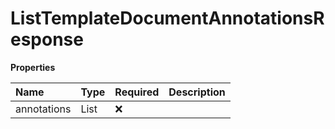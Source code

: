 # ListTemplateDocumentAnnotationsResponse

**Properties**

| Name        | Type             | Required | Description |
| :---------- | :--------------- | :------- | :---------- |
| annotations | List<Annotation> | ❌       |             |
